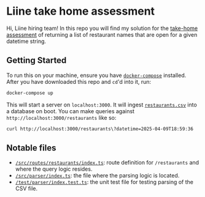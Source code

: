 # Liine take home assessment

Hi, Liine hiring team! In this repo you will find my solution for the [take-home assessment](https://gist.github.com/sharpmoose/d25487b913a08f6a6e6059c07035a041) of returning a list of restaurant names that are open for a given datetime string.

## Getting Started

To run this on your machine, ensure you have [`docker-compose`](https://docs.docker.com/compose/install/) installed. After you have downloaded this repo and `cd`'d into it, run:

```sh
docker-compose up
```

This will start a server on `localhost:3000`. It will ingest [`restaurants.csv`](restaurants.csv) into a database on boot. You can make queries against `http://localhost:3000/restaurants` like so:

```sh 
curl http://localhost:3000/restaurants\?datetime=2025-04-09T18:59:36
```

## Notable files
 
- [`/src/routes/restaurants/index.ts`](src/routes/restaurants/index.ts): route definition for `/restaurants` and where the query logic resides.
- [`/src/parser/index.ts`](src/parser/index.ts): the file where the parsing logic is located.
- [`/test/parser/index.test.ts`](test/parser/index.test.ts): the unit test file for testing parsing of the CSV file.
